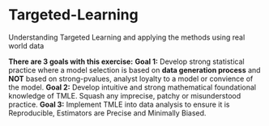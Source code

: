 # Targeted-Learning
Understanding Targeted Learning and applying the methods using real world data

**There are 3 goals with this exercise:**
  **Goal 1:** Develop strong statistical practice where a model selection is based on **data generation process** and **NOT** based on strong-pvalues, analyst loyalty to a model or convience of the model. 
 **Goal 2:** Develop intuitive and strong mathematical foundational knowledge of TMLE. Squash any imprecise, patchy or misunderstood practice. 
 **Goal 3:** Implement TMLE into data analysis to ensure it is Reproducible, Estimators are Precise and Minimally Biased.
